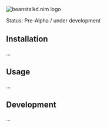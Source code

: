
![beanstalkd.nim logo](https://raw.githubusercontent.com/tormaroe/beanstalkd.nim/master/gfx/logo.png)

Status: Pre-Alpha / under development

## Installation

...

## Usage

...

## Development

...
